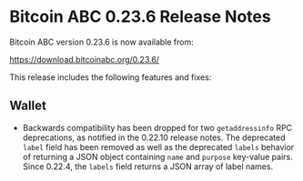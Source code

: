 # Bitcoin ABC 0.23.6 Release Notes

Bitcoin ABC version 0.23.6 is now available from:

  <https://download.bitcoinabc.org/0.23.6/>

This release includes the following features and fixes:

Wallet
------

- Backwards compatibility has been dropped for two `getaddressinfo` RPC
  deprecations, as notified in the 0.22.10 release notes. The deprecated `label`
  field has been removed as well as the deprecated `labels` behavior of
  returning a JSON object containing `name` and `purpose` key-value pairs. Since
  0.22.4, the `labels` field returns a JSON array of label names.
